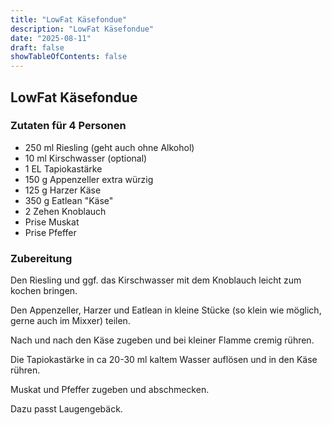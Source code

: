 ```yaml
---
title: "LowFat Käsefondue"
description: "LowFat Käsefondue"
date: "2025-08-11"
draft: false
showTableOfContents: false
---
```


## LowFat Käsefondue

### Zutaten für 4 Personen
- 250 ml Riesling (geht auch ohne Alkohol)
- 10 ml Kirschwasser (optional)
- 1 EL Tapiokastärke
- 150 g Appenzeller extra würzig
- 125 g Harzer Käse
- 350 g Eatlean "Käse"
- 2 Zehen Knoblauch
- Prise Muskat
- Prise Pfeffer

### Zubereitung

Den Riesling und ggf. das Kirschwasser mit dem Knoblauch leicht zum kochen bringen.

Den Appenzeller, Harzer und Eatlean in kleine Stücke (so klein wie möglich, gerne auch im Mixxer) teilen.

Nach und nach den Käse zugeben und bei kleiner Flamme cremig rühren.

Die Tapiokastärke in ca 20-30 ml kaltem Wasser auflösen und in den Käse rühren.

Muskat und Pfeffer zugeben und abschmecken.

Dazu passt Laugengebäck.
